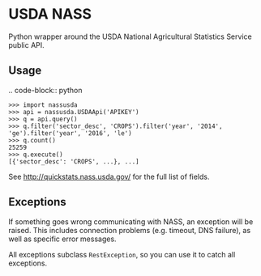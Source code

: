 USDA NASS
=========
Python wrapper around the USDA National Agricultural Statistics Service public API.

Usage
-----

.. code-block:: python

    >>> import nassusda
    >>> api = nassusda.USDAApi('APIKEY')
    >>> q = api.query()
    >>> q.filter('sector_desc', 'CROPS').filter('year', '2014', 'ge').filter('year', '2016', 'le')
    >>> q.count()
    25259
    >>> q.execute()
    [{'sector_desc': 'CROPS', ...}, ...]

See http://quickstats.nass.usda.gov/ for the full list of fields.

Exceptions
----------

If something goes wrong communicating with NASS, an exception will be raised.
This includes connection problems (e.g. timeout, DNS failure), as well as
specific error messages.

All exceptions subclass ``RestException``, so you can use it to catch all
exceptions.